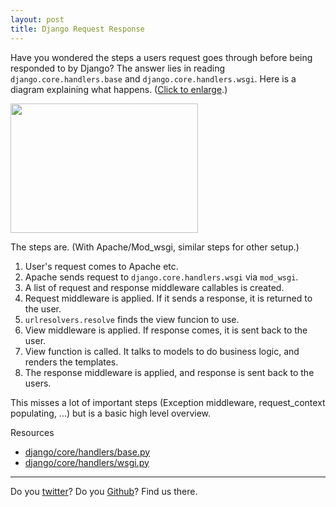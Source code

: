 ```yaml
---
layout: post
title: Django Request Response
---
```


Have you wondered the steps a users request goes through before being responded to by Django? The answer lies in reading `django.core.handlers.base` and `django.core.handlers.wsgi`. Here is a diagram explaining what happens. ([Click to enlarge](http://uswaretech.com/blog/wp-content/uploads/2009/06/django_request_response_lifecycle.png).)

<a href="http://uswaretech.com/blog/wp-content/uploads/2009/06/django_request_response_lifecycle.png"><img src="http://uswaretech.com/blog/wp-content/uploads/2009/06/django_request_response_lifecycle-300x207.png" alt="" title="django_request_response_lifecycle" width="300" height="207" class="alignnone size-medium wp-image-587" /></a>

The steps are.
(With Apache/Mod_wsgi, similar steps for other setup.)

1. User's request comes to Apache etc.
2. Apache sends request to `django.core.handlers.wsgi` via `mod_wsgi`.
3. A list of request and response middleware callables is created.
4. Request middleware is applied. If it sends a response, it is returned to the user.
5. `urlresolvers.resolve` finds the view funcion to use.
6. View middleware is applied. If response comes, it is sent back to the user.
7. View function is called. It talks to models to do business logic, and renders the templates.
8. The response middleware is applied, and response is sent back to the users.

This misses a lot of important steps (Exception middleware, request_context populating, ...) but is a basic high level overview. 

Resources

* [django/core/handlers/base.py](http://code.djangoproject.com/browser/django/trunk/django/core/handlers/base.py)
* [django/core/handlers/wsgi.py](http://code.djangoproject.com/browser/django/trunk/django/core/handlers/wsgi.py)

---------------------
Do you [twitter](http://twitter.com/uswaretech)? Do you [Github](http://github.com/uswaretech)? Find us there.
